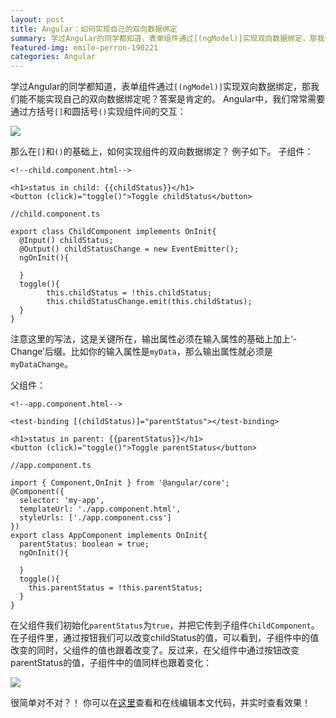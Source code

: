 ```yaml
---
layout: post
title: Angular：如何实现自己的双向数据绑定
summary: 学过Angular的同学都知道，表单组件通过[(ngModel)]实现双向数据绑定，那我们能不能实现自己的双向数据绑定呢？答案是肯定的。
featured-img: emile-perron-190221
categories: Angular
---
```


学过Angular的同学都知道，表单组件通过`[(ngModel)]`实现双向数据绑定，那我们能不能实现自己的双向数据绑定呢？答案是肯定的。
Angular中，我们常常需要通过方括号`[]`和圆括号`()`实现组件间的交互：

![]({{site.url}}{{site.baseurl}}/assets/img/no_subject/data_binding_syntax.png)

那么在`[]`和`()`的基础上，如何实现组件的双向数据绑定？
例子如下。
子组件：
```
<!--child.component.html-->

<h1>status in child: {{childStatus}}</h1>
<button (click)="toggle()">Toggle childStatus</button>
```
```
//child.component.ts

export class ChildComponent implements OnInit{
  @Input() childStatus;
  @Output() childStatusChange = new EventEmitter();
  ngOnInit(){
    
  }
  toggle(){
        this.childStatus = !this.childStatus;
        this.childStatusChange.emit(this.childStatus);
  }
}
```
注意这里的写法，这是关键所在，输出属性必须在输入属性的基础上加上‘-Change’后缀。比如你的输入属性是`myData`，那么输出属性就必须是`myDataChange`。

父组件：
```
<!--app.component.html-->

<test-binding [(childStatus)]="parentStatus"></test-binding>

<h1>status in parent: {{parentStatus}}</h1>
<button (click)="toggle()">Toggle parentStatus</button>
```
```
//app.component.ts

import { Component,OnInit } from '@angular/core';
@Component({
  selector: 'my-app',
  templateUrl: './app.component.html',
  styleUrls: ['./app.component.css']
})
export class AppComponent implements OnInit{
  parentStatus: boolean = true;
  ngOnInit(){
    
  }
  toggle(){
    this.parentStatus = !this.parentStatus;
  }
}

```
在父组件我们初始化`parentStatus`为`true`，并把它传到子组件`ChildComponent`。
在子组件里，通过按钮我们可以改变childStatus的值，可以看到，子组件中的值改变的同时，父组件的值也跟着改变了。反过来，在父组件中通过按钮改变parentStatus的值，子组件中的值同样也跟着变化：

![]({{site.url}}{{site.baseurl}}/assets/img/no_subject/data_binding_sample.gif)


很简单对不对？！
你可以在[这里](https://stackblitz.com/edit/angular-uagcji?file=app%2Fapp.component.ts)查看和在线编辑本文代码，并实时查看效果！